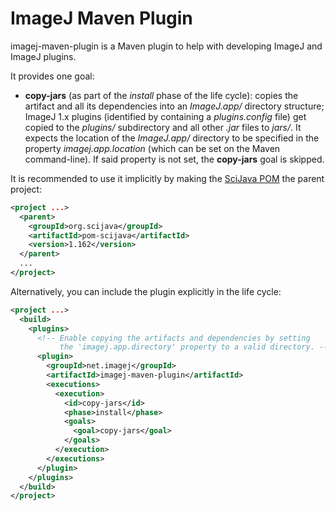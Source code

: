 ImageJ Maven Plugin
===================

imagej-maven-plugin is a Maven plugin to help with developing ImageJ and ImageJ
plugins.

It provides one goal:

* __copy-jars__ (as part of the _install_ phase of the life cycle): copies the
  artifact and all its dependencies into an _ImageJ.app/_ directory structure;
  ImageJ 1.x plugins (identified by containing a _plugins.config_ file) get
  copied to the _plugins/_ subdirectory and all other _.jar_ files to _jars/_.
  It expects the location of the _ImageJ.app/_ directory to be specified in the
  property _imagej.app.location_ (which can be set on the Maven command-line).
  If said property is not set, the __copy-jars__ goal is skipped.

It is recommended to use it implicitly by making the
[SciJava POM](https://github.com/scijava/pom-scijava) the parent project:

```xml
<project ...>
  <parent>
    <groupId>org.scijava</groupId>
    <artifactId>pom-scijava</artifactId>
    <version>1.162</version>
  </parent>
  ...
</project>
```

Alternatively, you can include the plugin explicitly in the life cycle:

```xml
<project ...>
  <build>
    <plugins>
      <!-- Enable copying the artifacts and dependencies by setting
           the 'imagej.app.directory' property to a valid directory. -->
      <plugin>
        <groupId>net.imagej</groupId>
        <artifactId>imagej-maven-plugin</artifactId>
        <executions>
          <execution>
            <id>copy-jars</id>
            <phase>install</phase>
            <goals>
              <goal>copy-jars</goal>
            </goals>
          </execution>
        </executions>
      </plugin>
    </plugins>
  </build>
</project>
```

